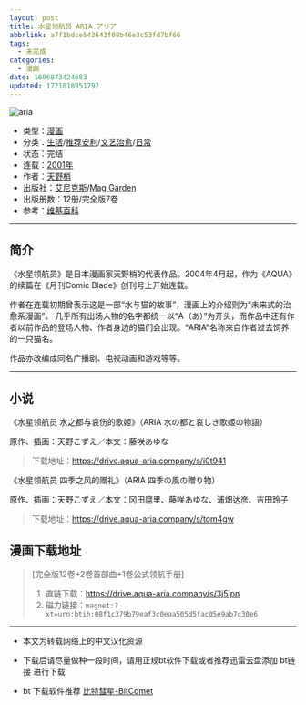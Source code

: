 ```yaml
---
layout: post
title: 水星领航员 ARIA アリア
abbrlink: a7f1bdce543643f08b46e3c53fd7bf66
tags:
  - 未完成
categories:
  - 漫画
date: 1696873424683
updated: 1721818951797
---
```


![aria](https://img.20000207.xyz/file/cc41bcc12ed2588cc5836.jpg)

- 类型：[漫画](/index.php/category/漫画)
- 分类：[生活](/index.php/category/生活)/[推荐安利](/index.php/category/推荐安利)/[文艺治愈](/index.php/category/文艺治愈)/[日常](/index.php/category/日常)
- 状态：完结
- 连载：[2001年](/index.php/category/2001年)
- 作者：[天野梢](/index.php/category/天野梢)
- 出版社：[艾尼克斯](/index.php/category/艾尼克斯)/[Mag Garden](/index.php/category/MagGarden)
- 出版册数：12册/完全版7卷
- 参考：[维基百科](https://zh.wikipedia.org/wiki/水星领航员)

***

## 简介

《水星领航员》是日本漫画家天野梢的代表作品。2004年4月起，作为《AQUA》的续篇在《月刊Comic Blade》创刊号上开始连载。

作者在连载初期曾表示这是一部“水与猫的故事”，漫画上的介绍则为“未来式的治愈系漫画”。 几乎所有出场人物的名字都统一以“A（あ）”为开头，而作品中还有作者以前作品的登场人物、作者身边的猫们会出现。“ARIA”名称来自作者过去饲养的一只猫名。

作品亦改编成同名广播剧、电视动画和游戏等等。

***

## 小说

《水星领航员 水之都与哀伤的歌姬》（ARIA 水の都と哀しき歌姬の物語）

原作、插画：天野こずえ／本文：藤咲あゆな

> 下载地址：<https://drive.aqua-aria.company/s/i0t941>

《水星领航员 四季之风的赠礼》（ARIA 四季の風の贈り物）

原作、插画：天野こずえ／本文：冈田麿里、藤咲あゆな、浦畑达彦、吉田玲子

> 下载地址：<https://drive.aqua-aria.company/s/tom4gw>

## 漫画下载地址

> \[完全版12卷+2卷首部曲+1卷公式领航手册]
>
> 1. 直链下载：<https://drive.aqua-aria.company/s/3j5lpn>
> 2. 磁力链接：`magnet:?xt=urn:btih:08f1c379b79eaf3c0eaa505d5fac05e9ab7c30e6`

***

- 本文为转载网络上的中文汉化资源

- 下载后请尽量做种一段时间，请用正规bt软件下载或者推荐迅雷云盘添加 bt链接 进行下载

- bt 下载软件推荐 [比特彗星-BitComet](https://pan.lanzouj.com/b073c7g4f)
